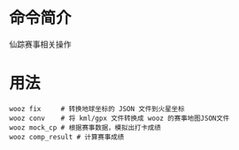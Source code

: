 # 命令简介 

仙踪赛事相关操作


用法
=======

```
wooz fix     # 转换地球坐标的 JSON 文件到火星坐标
wooz conv    # 将 kml/gpx 文件转换成 wooz 的赛事地图JSON文件
wooz mock_cp # 根据赛事数据，模拟出打卡成绩
wooz comp_result # 计算赛事成绩
```